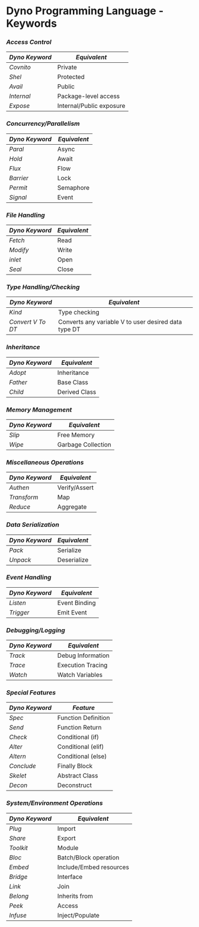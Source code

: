 # Dyno Programming Language - Keywords

### *Access Control*
| *Dyno Keyword* | *Equivalent*         |
|------------------|------------------------|
| *Covnito*      | Private                |
| *Shel*         | Protected              |
| *Avail*        | Public                 |
| *Internal*     | Package-level access  |
| *Expose*       | Internal/Public exposure |

### *Concurrency/Parallelism*
| *Dyno Keyword* | *Equivalent*         |
|------------------|------------------------|
| *Paral*        | Async                  |
| *Hold*      | Await                  |
| *Flux*         | Flow                   |
| *Barrier*      | Lock                   |
| *Permit*       | Semaphore              |
| *Signal*       | Event                  |

### *File Handling*
| *Dyno Keyword* | *Equivalent*         |
|------------------|------------------------|
| *Fetch*        | Read                   |
| *Modify*       | Write                  |
| *inlet*       | Open                   |
| *Seal*         | Close                  |

### *Type Handling/Checking*
| *Dyno Keyword* | *Equivalent*         |
|------------------|------------------------|
| *Kind*         | Type checking                   |
| *Convert V To DT*    | Converts any variable V to user desired data type DT |

### *Inheritance*
| *Dyno Keyword* | *Equivalent*         |
|------------------|------------------------|
| *Adopt*        | Inheritance            |
| *Father*       | Base Class             |
| *Child*        | Derived Class          |

### *Memory Management*
| *Dyno Keyword* | *Equivalent*         |
|------------------|------------------------|
| *Slip*      | Free Memory            |
| *Wipe*      | Garbage Collection     |

### *Miscellaneous Operations*
| *Dyno Keyword* | *Equivalent*         |
|------------------|------------------------|
| *Authen*       | Verify/Assert          |
| *Transform*    | Map                    |
| *Reduce*       | Aggregate              |

### *Data Serialization*
| *Dyno Keyword* | *Equivalent*         |
|------------------|------------------------|
| *Pack*         | Serialize              |
| *Unpack*       | Deserialize            |

### *Event Handling*
| *Dyno Keyword* | *Equivalent*         |
|------------------|------------------------|
| *Listen*       | Event Binding          |
| *Trigger*      | Emit Event             |

### *Debugging/Logging*
| *Dyno Keyword* | *Equivalent*         |
|------------------|------------------------|
| *Track*          | Debug Information      |
| *Trace*        | Execution Tracing      |
| *Watch*        | Watch Variables        |

### *Special Features*
| *Dyno Keyword* | *Feature*           |
|------------------|-----------------------|
| *Spec*         | Function Definition   |
| *Send*         | Function Return       |
| *Check*        | Conditional (if)      |
| *Alter*        | Conditional (elif)    |
| *Altern*       | Conditional (else)    |
| *Conclude*     | Finally Block         |
| *Skelet*       | Abstract Class        |
| *Decon*        | Deconstruct           |

### *System/Environment Operations*
| *Dyno Keyword* | *Equivalent*         |
|------------------|------------------------|
| *Plug*         | Import                 |
| *Share*       | Export                 |
| *Toolkit*     | Module                 |
| *Bloc*        | Batch/Block operation  |
| *Embed*       | Include/Embed resources|
| *Bridge*      | Interface              |
| *Link*        | Join                   |
| *Belong*      | Inherits from          |
| *Peek*        | Access                 |
| *Infuse*      | Inject/Populate        |
